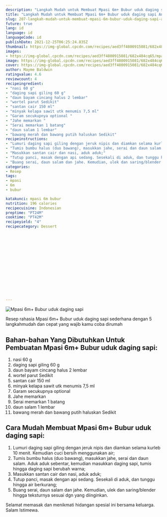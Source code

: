 ```yaml
---
description: "Langkah Mudah untuk Membuat Mpasi 6m+ Bubur uduk daging sapi Anti Gagal"
title: "Langkah Mudah untuk Membuat Mpasi 6m+ Bubur uduk daging sapi Anti Gagal"
slug: 207-langkah-mudah-untuk-membuat-mpasi-6m-bubur-uduk-daging-sapi-anti-gagal
future: true
lang: id
language: id
languageCode: id
publishDate: 2021-12-25T06:25:24.835Z 
thumbnail: https://img-global.cpcdn.com/recipes/aed3ff4800915081/682x484cq65/mpasi-6m-bubur-uduk-daging-sapi-foto-resep-utama.png
images:
- https://img-global.cpcdn.com/recipes/aed3ff4800915081/682x484cq65/mpasi-6m-bubur-uduk-daging-sapi-foto-resep-utama.png
image: https://img-global.cpcdn.com/recipes/aed3ff4800915081/682x484cq65/mpasi-6m-bubur-uduk-daging-sapi-foto-resep-utama.png
cover: https://img-global.cpcdn.com/recipes/aed3ff4800915081/682x484cq65/mpasi-6m-bubur-uduk-daging-sapi-foto-resep-utama.png
author: Mayme Baldwin
ratingvalue: 4.6
reviewcount: 4
recipeingredient:
- "nasi 60 g"
- "daging sapi giling 60 g"
- "daun bayam cincang halus 2 lembar"
- "wortel parut Sedikit"
- "santan cair 150 ml"
- "minyak kelapa sawit utk menumis 7,5 ml"
- "Garam secukupnya optional "
- "Jahe memarkan "
- "Serai memarkan 1 batang"
- "daun salam 1 lembar"
- "bawang merah dan bawang putih haluskan Sedikit"
recipeinstructions:
- "Lumuri daging sapi giling dengan jeruk nipis dan diamkan selama kurleb 10 menit. Kemudian cuci bersih menggunakan air;"
- "Tumis bumbu halus (duo bawang), masukkan jahe, serai dan daun salam. Aduk aduk sebentar, kemudian masukkan daging sapi, tumis hingga daging sapi berubah warna;"
- "Masukkan santan cair dan nasi, aduk aduk;"
- "Tutup panci, masak dengan api sedang. Sesekali di aduk, dan tunggu hingga air berkurang;"
- "Buang serai, daun salam dan jahe. Kemudian, ulek dan saring/blender hingga teksturnya sesuai dgn yang diinginkan."
categories:
- Resep
tags:
- mpasi
- 6m
- bubur

katakunci: mpasi 6m bubur 
nutrition: 196 calories
recipecuisine: Indonesian
preptime: "PT24M"
cooktime: "PT42M"
recipeyield: "4"
recipecategory: Dessert


     
    
    
    
    
    
    
    
    
    
    
      
    
---
```



![Mpasi 6m+ Bubur uduk daging sapi](https://img-global.cpcdn.com/recipes/aed3ff4800915081/682x484cq65/mpasi-6m-bubur-uduk-daging-sapi-foto-resep-utama.png)

Resep rahasia Mpasi 6m+ Bubur uduk daging sapi  sederhana dengan 5 langkahmudah dan cepat yang wajib kamu coba dirumah

<!--inarticleads1-->

## Bahan-bahan Yang Dibutuhkan Untuk Pembuatan Mpasi 6m+ Bubur uduk daging sapi:

1. nasi 60 g
1. daging sapi giling 60 g
1. daun bayam cincang halus 2 lembar
1. wortel parut Sedikit
1. santan cair 150 ml
1. minyak kelapa sawit utk menumis 7,5 ml
1. Garam secukupnya optional 
1. Jahe memarkan 
1. Serai memarkan 1 batang
1. daun salam 1 lembar
1. bawang merah dan bawang putih haluskan Sedikit



<!--inarticleads2-->

## Cara Mudah Membuat Mpasi 6m+ Bubur uduk daging sapi:

1. Lumuri daging sapi giling dengan jeruk nipis dan diamkan selama kurleb 10 menit. Kemudian cuci bersih menggunakan air;
1. Tumis bumbu halus (duo bawang), masukkan jahe, serai dan daun salam. Aduk aduk sebentar, kemudian masukkan daging sapi, tumis hingga daging sapi berubah warna;
1. Masukkan santan cair dan nasi, aduk aduk;
1. Tutup panci, masak dengan api sedang. Sesekali di aduk, dan tunggu hingga air berkurang;
1. Buang serai, daun salam dan jahe. Kemudian, ulek dan saring/blender hingga teksturnya sesuai dgn yang diinginkan.




Selamat memasak dan menikmati hidangan spesial ini bersama keluarga. Salam Istimewa.
